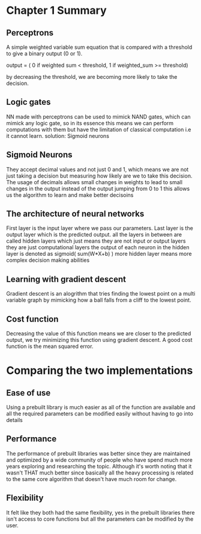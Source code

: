 # Chapter 1 Summary
## Perceptrons
A simple weighted variable sum equation that is compared with a threshold to give a binary output (0 or 1).

output = ( 0 if weighted sum < threshold, 1 if weighted_sum >= threshold)

by decreasing the threshold, we are becoming more likely to take the decision.

## Logic gates
NN made with perceptrons can be used to mimick NAND gates, which can mimick any logic gate, so in its essence this means we can perform
computations with them but have the limitation of classical computation i.e it cannot learn.
solution: Sigmoid neurons
## Sigmoid Neurons
They accept decimal values and not just 0 and 1, which means we are not just taking a decision but measuring how likely are we to take this decision.
The usage of decimals allows small changes in weights to lead to small changes in the output instead of the output jumping from 0 to 1
this allows us the algorithm to learn and make better decisoins

## The architecture of neural networks
First layer is the input layer where we pass our parameters.
Last layer is the output layer which is the predicted output.
all the layers in between are called hidden layers which just means they are not input or output layers they are just computational layers
the output of each neuron in the hidden layer is denoted as sigmoid( sum(W*X+b) )
more hidden layer means more complex decision making abilities

## Learning with gradient descent
Gradient descent is an alogrithm that tries finding the lowest point on a multi variable graph by mimicking how a ball falls from a cliff to the lowest point.

## Cost function
Decreasing the value of this function means we are closer to the predicted output, we try minimizing this function using gradient descent.
A good cost function is the mean squared error.


# Comparing the two implementations

## Ease of use
Using a prebuilt library is much easier as all of the function are available and all the required parameters can be modified easily without having to go into details

## Performance
The performance of prebuilt libraries was better since they are maintained and optimized by a wide community of people who have spend much more years exploring and researching the topic.
Although it's worth noting that it wasn't THAT much better since basically all the heavy processing is related to the same core algorithm that doesn't have much room for change.

## Flexibility
It felt like they both had the same flexibility, yes in the prebuilt libraries there isn't access to core functions but all the parameters can be modified by the user.
